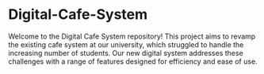 # Digital-Cafe-System
Welcome to the Digital Cafe System repository! This project aims to revamp the existing cafe system at our university, which struggled to handle the increasing number of students. Our new digital system addresses these challenges with a range of features designed for efficiency and ease of use.
